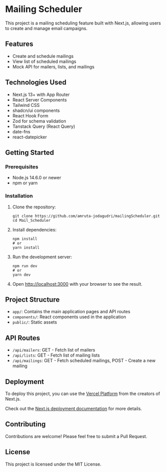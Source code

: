 # Mailing Scheduler

This project is a mailing scheduling feature built with Next.js, allowing users to create and manage email campaigns.

## Features

- Create and schedule mailings
- View list of scheduled mailings
- Mock API for mailers, lists, and mailings

## Technologies Used

- Next.js 13+ with App Router
- React Server Components
- Tailwind CSS
- shadcn/ui components
- React Hook Form
- Zod for schema validation
- Tanstack Query (React Query)
- date-fns
- react-datepicker

## Getting Started

### Prerequisites

- Node.js 14.6.0 or newer
- npm or yarn

### Installation

1. Clone the repository:
   ```
   git clone https://github.com/amruta-jodagudri/mailingScheduler.git
   cd Mail_Scheduler
   ```

2. Install dependencies:
   ```
   npm install
   # or
   yarn install
   ```

3. Run the development server:
   ```
   npm run dev
   # or
   yarn dev
   ```

4. Open [http://localhost:3000](http://localhost:3000) with your browser to see the result.

## Project Structure

- `app/`: Contains the main application pages and API routes
- `components/`: React components used in the application
- `public/`: Static assets

## API Routes

- `/api/mailers`: GET - Fetch list of mailers
- `/api/lists`: GET - Fetch list of mailing lists
- `/api/mailings`: GET - Fetch scheduled mailings, POST - Create a new mailing

## Deployment

To deploy this project, you can use the [Vercel Platform](https://vercel.com/new?utm_medium=default-template&filter=next.js&utm_source=create-next-app&utm_campaign=create-next-app-readme) from the creators of Next.js.

Check out the [Next.js deployment documentation](https://nextjs.org/docs/deployment) for more details.

## Contributing

Contributions are welcome! Please feel free to submit a Pull Request.

## License

This project is licensed under the MIT License.